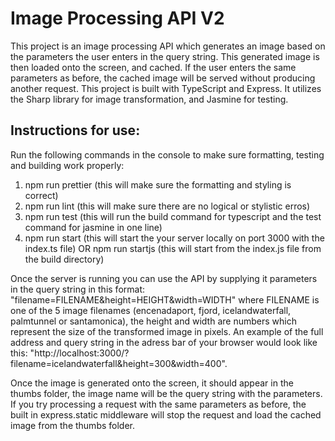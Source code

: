 # Image Processing API V2

This project is an image processing API which generates an image based on the parameters the user enters in the query string.
This generated image is then loaded onto the screen, and cached. If the user enters the same parameters as before, the cached
image will be served without producing another request. This project is built with TypeScript and Express. It utilizes the Sharp
library for image transformation, and Jasmine for testing.

## Instructions for use:

Run the following commands in the console to make sure formatting, testing and building work properly:

1. npm run prettier (this will make sure the formatting and styling is correct)
2. npm run lint (this will make sure there are no logical or stylistic erros)
3. npm run test (this will run the build command for typescript and the test command for jasmine in one line)
3. npm run start (this will start the your server locally on port 3000 with the index.ts file) OR
   npm run startjs (this will start from the index.js file from the build directory)

Once the server is running you can use the API by supplying it parameters in the query string in this format:
"filename=FILENAME&height=HEIGHT&width=WIDTH" where FILENAME is one of the 5 image filenames (encenadaport,
fjord, icelandwaterfall, palmtunnel or santamonica), the height and width are numbers which represent the size
of the transformed image in pixels. An example of the full address and query string in the adress bar of your
browser would look like this: "http://localhost:3000/?filename=icelandwaterfall&height=300&width=400".

Once the image is generated onto the screen, it should appear in the thumbs folder, the image name will be the
query string with the parameters. If you try processing a request with the same parameters as before, the built
in express.static middleware will stop the request and load the cached image from the thumbs folder.
